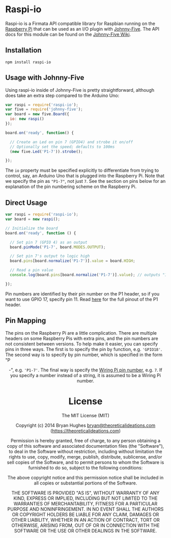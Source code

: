 Raspi-io
========

Raspi-io is a Firmata API compatible library for Raspbian running on the [Raspberry Pi](http://www.raspberrypi.org/) that
can be used as an I/O plugin with [Johnny-Five](https://github.com/rwaldron/johnny-five). The API docs for this module can be
found on the [Johnny-Five Wiki](https://github.com/rwaldron/johnny-five/wiki/IO-Plugins).

## Installation

```
npm install raspi-io
```

## Usage with Johnny-Five

Using raspi-io inside of Johnny-Five is pretty straightforward, although does take an extra step compared to the Arduino Uno:

```JavaScript
var raspi = require('raspi-io');
var five = require('johnny-five');
var board = new five.Board({
  io: new raspi()
});

board.on('ready', function() {

  // Create an Led on pin 7 (GPIO4) and strobe it on/off
  // Optionally set the speed; defaults to 100ms
  (new five.Led('P1-7')).strobe();

});
```

The ```io``` property must be specified explicitly to differentiate from trying to control, say, an Arduino Uno that is plugged into the Raspberry Pi. Note that we specify the pin as ```"P1-7"```, not just ```7```. See the section on pins below for an explanation of the pin numbering scheme on the Raspberry Pi.

## Direct Usage

```JavaScript
var raspi = require('raspi-io');
var board = new raspi();

// Initialize the board
board.on('ready', function () {

  // Set pin 7 (GPIO 4) as an output
  board.pinMode('P1-7', board.MODES.OUTPUT);

  // Set pin 7's output to logic high
  board.pins[board.normalize('P1-7')].value = board.HIGH;

  // Read a pin value
  console.log(board.pins[board.normalize('P1-7')].value); // outputs "1"

});
```

Pin numbers are identified by their pin number on the P1 header, so if you want to use GPIO 17, specify pin 11.
Read [here](http://elinux.org/Rpi_Low-level_peripherals) for the full pinout of the P1 header.

## Pin Mapping

The pins on the Raspberry Pi are a little complication. There are multiple headers on some Raspberry Pis with extra pins, and the pin numbers are not consistent between versions. To help make it easier, you can specify pins in three ways. The first is to specify the pin by function, e.g. ```'GPIO18'```. The second way is to specify by pin number, which is specified in the form "P<header>-<pin>", e.g. ```'P1-7'```. The final way is specify the [Wiring Pi pin number](http://wiringpi.com/pins/), e.g. ```7```. If you specify a number instead of a string, it is assumed to be a Wiring Pi number.

License
=======

The MIT License (MIT)

Copyright (c) 2014 Bryan Hughes bryan@theoreticalideations.com (https://theoreticalideations.com)

Permission is hereby granted, free of charge, to any person obtaining a copy
of this software and associated documentation files (the "Software"), to deal
in the Software without restriction, including without limitation the rights
to use, copy, modify, merge, publish, distribute, sublicense, and/or sell
copies of the Software, and to permit persons to whom the Software is
furnished to do so, subject to the following conditions:

The above copyright notice and this permission notice shall be included in
all copies or substantial portions of the Software.

THE SOFTWARE IS PROVIDED "AS IS", WITHOUT WARRANTY OF ANY KIND, EXPRESS OR
IMPLIED, INCLUDING BUT NOT LIMITED TO THE WARRANTIES OF MERCHANTABILITY,
FITNESS FOR A PARTICULAR PURPOSE AND NONINFRINGEMENT. IN NO EVENT SHALL THE
AUTHORS OR COPYRIGHT HOLDERS BE LIABLE FOR ANY CLAIM, DAMAGES OR OTHER
LIABILITY, WHETHER IN AN ACTION OF CONTRACT, TORT OR OTHERWISE, ARISING FROM,
OUT OF OR IN CONNECTION WITH THE SOFTWARE OR THE USE OR OTHER DEALINGS IN
THE SOFTWARE.

